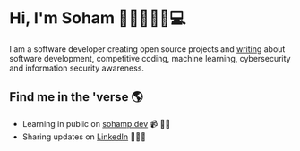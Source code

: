 # Hi, I'm Soham 👋🏻👨🏻‍💻💻

I am a software developer creating open source projects and <a href="https://sohamp.dev">writing</a> about software development, competitive coding, machine learning, cybersecurity and information security awareness.

## Find me in the 'verse 🌎
- Learning in public on <a href="https://www.sohamp.dev">sohamp.dev</a> 📹 ✍🏻
- Sharing updates on <a href="https://www.linkedin.com/in/soham-parekh-8905a21a3/">LinkedIn</a> 👨🏻‍💻
